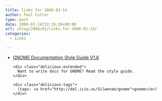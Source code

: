 ```yaml
---
title: links for 2008-03-14
author: Paul Cutler
type: post
date: 2008-03-14T22:19:20+00:00
url: /blog/2008/03/links-for-2008-03-14/
categories:
  - Links

---
```

<ul class="delicious">
  <li>
    <div class="delicious-link">
      <a href="http://library.gnome.org/devel/gdp-style-guide/stable/">GNOME Documentation Style Guide V1.6</a>
    </div>
    
    <div class="delicious-extended">
      Want to write docs for GNOME? Read the style guide.
    </div>
    
    <div class="delicious-tags">
      (tags: <a href="http://del.icio.us/Silwenae/gnome">gnome</a>)
    </div>
  </li>
</ul>